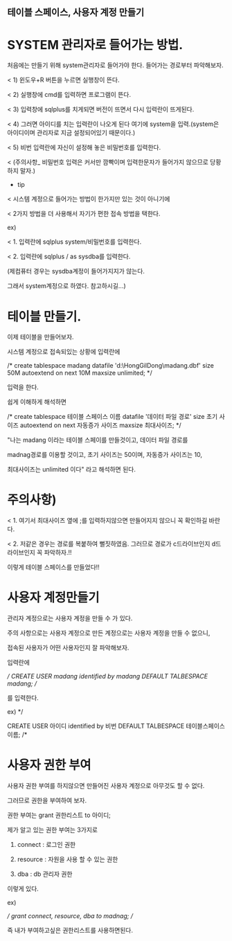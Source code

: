 ﻿## 테이블 스페이스, 사용자 계정 만들기

# SYSTEM 관리자로 들어가는 방법.

처음에는 만들기 위해 system관리자로 들어가야 한다.
들어가는 경로부터 파악해보자.

< 1) 윈도우+R 버튼을 누르면 실행창이 뜬다.

< 2) 실행창에 cmd를 입력하면 프로그램이 뜬다.

< 3) 입력창에 sqlplus를 치게되면 버전이 뜨면서 다시 입력란이 뜨게된다.

< 4) 그러면 아이디를 치는 입력란이 나오게 된다 여기에 system을 입력.(system은 아이디이며 관리자로 지금 설정되어있기 때문이다.)

< 5) 비번 입력란에 자신이 설정해 놓은 비밀번호를 입력한다.

< (주의사항_ 비밀번호 입력은 커서만 깜빡이며 입력한문자가 들어가지 않으므로 당황하지 말자.)



* tip

< 시스템 계정으로 들어가는 방법이 한가지만 있는 것이 아니기에 

< 2가지 방법을 더 사용해서 자기가 편한 접속 방법을 택한다.

ex)

  < 1. 입력란에 sqlplus system/비밀번호를 입력한다.

  < 2. 입력란에 sqlplus / as sysdba를 입력한다.


(제컴퓨터 경우는 sysdba계정이 들어가지지가 않는다.

그래서 system계정으로 하였다. 참고하시길...)



# 테이블 만들기.

이제 테이블을 만들어보자.

시스템 계정으로 접속되있는 상황에 입력란에 

/*
create tablespace madang
          datafile 'd:\HongGilDong\madang.dbf' 
          size 50M
          autoextend on next 10M 
          maxsize unlimited;
*/



입력을 한다.

쉽게 이해하게 해석하면

/*
create tablespace 테이블 스페이스 이름
               datafile '데이터 파일 경로'
                    size 초기 사이즈
autoextend on next 자동증가 사이즈
              maxsize 최대사이즈;
*/


"나는 madang 이라는 테이블 스페이를 만들것이고, 데이터 파일 경로를 

madnag경로를 이용할 것이고, 초기 사이즈는 50이며, 자동증가 사이즈는 10,

최대사이즈는 unlimited 이다" 라고 해석하면 된다.

# 주의사항)

< 1. 여기서 최대사이즈 옆에 ;를 입력하지않으면 만들어지지 않으니 꼭 확인하길 바란다.

< 2. 저같은 경우는 경로를 복붙하여 뻘짓하였음. 그러므로 경로가 c드라이브인지 d드라이브인지 꼭 파악하자.!!

이렇게 테이블 스페이스를 만들었다!!



# 사용자 계정만들기

관리자 계정으로는 사용자 계정을 만들 수 가 있다.

주의 사항으로는 사용자 계정으로 만든 계정으로는 사용자 계정을 만들 수 없으니,

접속된 사용자가 어떤 사용자인지 잘 파악해보자.

입력란에

*/
CREATE USER madang identified by madang
DEFAULT TALBESPACE madang;
/*

를 입력한다.

ex)
*/

CREATE USER 아이디 identified by 비번
DEFAULT TALBESPACE 테이블스페이스이름;
/*



# 사용자 권한 부여

사용자 권한 부여를 하지않으면 만들어진 사용자 계정으로 아무것도 할 수 없다.

그러므로 권한을 부여하여 보자.

권한 부여는 grant 권한리스트 to 아이디;

제가 알고 있는 권한 부여는 3가지로

1. connect : 로그인 권한

2. resource : 자원을 사용 할 수 있는 권한

3. dba : db 관리자 권한

이렇게 있다.

ex)

*/
grant connect, resource, dba to madnag;
/*

즉 내가 부여하고싶은 권한리스트를 사용하면된다.



